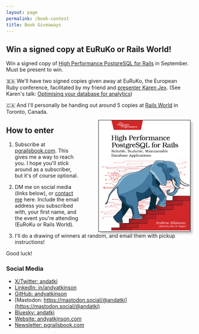 ```yaml
---
layout: page
permalink: /book-contest
title: Book Giveaways
---
```


## Win a signed copy at EuRuKo or Rails World!

Win a signed copy of [High Performance PostgreSQL for Rails](/pgrailsbook) in September. Must be present to win.

🇧🇦 We'll have two signed copies given away at EuRuKo, the European Ruby conference, facilitated by my friend and [presenter Karen Jex](https://x.com/andatki/status/1825864383320215784). (See Karen's talk: [Optimising your database for analytics](https://2024.euruko.org/speakers/karen_jex))

🇨🇦 And I'll personally be handing out around 5 copies at [Rails World](https://rubyonrails.org/world/) in Toronto, Canada.

<div style="float:right;width:250px;border:1px solid;box-shadow:5px 5px 5px #ccc;margin:0 0 0 50px;">
<img src="/assets/images/pages/high-performance-postgresql-for-rails-book-cover.jpg"/>
</div>

## How to enter

1. Subscribe at [pgrailsbook.com](https://pgrailsbook.com). This gives me a way to reach you. I hope you'll stick around as a subscriber, but it's of course optional.

1. DM me on social media (links below), or [contact me](/contact) here. Include the email address you subscribed with, your first name, and the event you're attending (EuRoKu or Rails World).

1. I'll do a drawing of winners at random, and email them with pickup instructions!


Good luck!


### Social Media

- [X/Twitter: andatki](https://x.com/andatki)
- [LinkedIn: in/andyatkinson](https://www.linkedin.com/in/andyatkinson/)
- [GitHub: andyatkinson](https://github.com/andyatkinson/)
- [Mastodon: https://mastodon.social/@andatki](https://mastodon.social/@andatki)
- [Bluesky: andatki](https://bsky.app/profile/andatki.bsky.social)
- [Website: andyatkinson.com](https://andyatkinson.com)
- [Newsletter: pgrailsbook.com](https://pgrailsbook.com)
